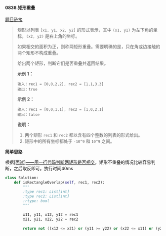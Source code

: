 #### 0836.矩形重叠
[题目链接](https://leetcode-cn.com/problems/rectangle-overlap/)
> 矩形以列表 `[x1, y1, x2, y2]` 的形式表示，其中 `(x1, y1)` 为左下角的坐标，`(x2, y2)` 是右上角的坐标。
>
> 如果相交的面积为正，则称两矩形重叠。需要明确的是，只在角或边接触的两个矩形不构成重叠。
>
> 给出两个矩形，判断它们是否重叠并返回结果。
>
> **示例 1：**
>
> ```
> 输入：rec1 = [0,0,2,2], rec2 = [1,1,3,3]
> 输出：true
> ```
>
> **示例 2：**
>
> ```
> 输入：rec1 = [0,0,1,1], rec2 = [1,0,2,1]
> 输出：false
> ```
>
> **说明：**
>
> 1. 两个矩形 `rec1` 和 `rec2` 都以含有四个整数的列表的形式给出。
> 2. 矩形中的所有坐标都处于 `-10^9` 和 `10^9` 之间。

**简单思路**

根据[[面试]——用一行代码判断两矩形是否相交](https://blog.csdn.net/lanchunhui/article/details/50547837)，矩形不重叠的情况比较容易判断，之后取反即可。执行时间40ms

```python
class Solution:
    def isRectangleOverlap(self, rec1, rec2):
        """
        :type rec1: List[int]
        :type rec2: List[int]
        :rtype: bool
        """
        
        x11, y11, x12, y12 = rec1
        x21, y21, x22, y22 = rec2
        
        return not ((x12 <= x21) or (y11 >= y22) or (x22 <= x11) or (y21 >= y12))
```

